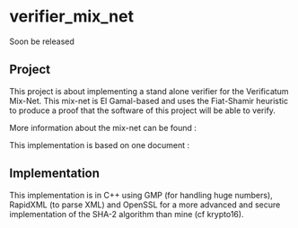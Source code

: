 # verifier_mix_net
Soon be released

## Project

This project is about implementing a stand alone verifier for the Verificatum Mix-Net. This mix-net is El Gamal-based and uses the Fiat-Shamir heuristic to produce a proof that the software of this project will be able to verify. 

More information about the mix-net can be found :

This implementation is based on one document : 

## Implementation

This implementation is in C++ using GMP (for handling huge numbers), RapidXML (to parse XML) and OpenSSL for a more advanced and secure implementation of the SHA-2 algorithm than mine (cf krypto16).

## 
